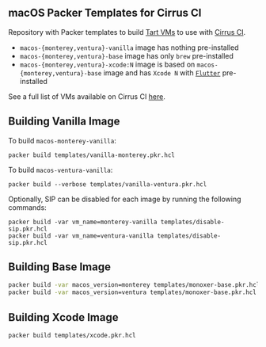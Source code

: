 ## macOS Packer Templates for Cirrus CI

Repository with Packer templates to build [Tart VMs](https://github.com/cirruslabs/tart) to use with [Cirrus CI](https://cirrus-ci.org/guide/macOS/).

* `macos-{monterey,ventura}-vanilla` image has nothing pre-installed
* `macos-{monterey,ventura}-base` image has only `brew` pre-installed
* `macos-{monterey,ventura}-xcode:N` image is based on `macos-{monterey,ventura}-base` image and has `Xcode N` with [`Flutter`](https://flutter.dev/) pre-installed

See a full list of VMs available on Cirrus CI [here](https://github.com/orgs/cirruslabs/packages?tab=packages&q=macos-).

## Building Vanilla Image

To build `macos-monterey-vanilla`:

```
packer build templates/vanilla-monterey.pkr.hcl
```

To build `macos-ventura-vanilla`:

```
packer build --verbose templates/vanilla-ventura.pkr.hcl
```

Optionally, SIP can be disabled for each image by running the following commands:

```
packer build -var vm_name=monterey-vanilla templates/disable-sip.pkr.hcl
packer build -var vm_name=ventura-vanilla templates/disable-sip.pkr.hcl
```

## Building Base Image

```bash
packer build -var macos_version=monterey templates/monoxer-base.pkr.hcl
packer build -var macos_version=ventura templates/monoxer-base.pkr.hcl
```

## Building Xcode Image

```bash
packer build templates/xcode.pkr.hcl
```
